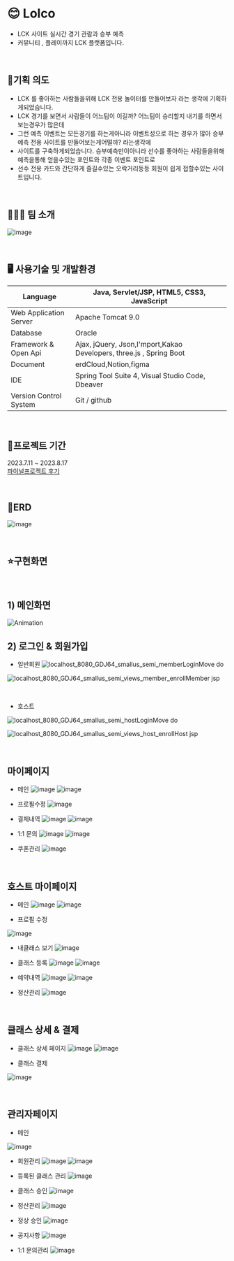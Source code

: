 # 😊 Lolco
* LCK 사이트 실시간 경기 관람과 승부 예측
* 커뮤니티 , 플레이까지 LCK 플랫폼입니다.


<br/>

## 📢기획 의도
* LCK 를 좋아하는 사람들을위해 LCK 전용 놀이터를 만들어보자 라는 생각에 기획하게되었습니다.
* LCK 경기를 보면서 사람들이 어느팀이 이길까? 어느팀이 승리할지 내기를 하면서 보는경우가 많은데
* 그런 예측 이벤트는 모든경기를 하는게아니라 이벤트성으로 하는 경우가 많아 승부예측 전용 사이트를 만들어보는게어떨까? 라는생각에
* 사이트를 구축하게되었습니다. 승부예측만이아니라 선수를 좋아하는 사람들을위해 예측을통해 얻을수있는 포인트와 각종 이벤트 포인트로
* 선수 전용 카드와 간단하게 즐길수있는 오락거리등등 회원이 쉽게 접할수있는 사이트입니다.

<br/>

## 🧑‍🤝‍🧑 팀 소개

![image](https://github.com/inhoru/lolcogg/assets/126074577/bbd03307-ea7a-45b4-95ce-ddc455a93f2e)



<br/>


## 🖥️ 사용기술 및 개발환경

Language | Java, Servlet/JSP, HTML5, CSS3, JavaScript
------------ | ------------- 
Web Application Server | Apache Tomcat 9.0
Database|Oracle
Framework & Open Api|Ajax, jQuery, Json,I'mport,Kakao Developers, three.js , Spring Boot
Document| erdCloud,Notion,figma
IDE| Spring Tool Suite 4, Visual Studio Code, Dbeaver
Version Control System|Git / github

<br/>

## 📆프로젝트 기간

2023.7.11 ~ 2023.8.17<br/>
[파이널프로젝트 후기](https://inhoru126.tistory.com/entry/%EC%84%B8%EB%AF%B8-%ED%94%84%EB%A1%9C%EC%A0%9D%ED%8A%B8-smallUs-%ED%9B%84%EA%B8%B0)

<br/>

## 📝ERD
![image](https://github.com/inhoru/lolcogg/assets/126074577/482b683c-632c-4361-a916-49864c85f248)


<br/>

## ⭐구현화면

<br/>

## 1) 메인화면


![Animation](https://github.com/inhoru/lolcogg/assets/126074577/b15f01c3-f5bc-44c0-bcb2-c5377c69ad7b)



## 2) 로그인 & 회원가입

- 일반회원
![localhost_8080_GDJ64_smallus_semi_memberLoginMove do](https://github.com/inhoru/smallus/assets/126074577/bf311037-e294-4dae-8d1b-c12c42acee19)


![localhost_8080_GDJ64_smallus_semi_views_member_enrollMember jsp](https://github.com/inhoru/smallus/assets/126074577/d753c7af-6d5d-4a75-829a-b84085c7ca00)

<br/>

- 호스트

![localhost_8080_GDJ64_smallus_semi_hostLoginMove do](https://github.com/inhoru/smallus/assets/126074577/f90a812d-0c0f-4d6e-b3b0-44bdc7b6d110)



![localhost_8080_GDJ64_smallus_semi_views_host_enrollHost jsp](https://github.com/inhoru/smallus/assets/126074577/12437579-53ac-4fdc-81e7-7216468396a0)

<br/>

## 마이페이지

- 메인
![image](https://github.com/inhoru/smallus/assets/126074577/e5433806-ac5c-4c38-8da9-d37f135a6d8f)
![image](https://github.com/inhoru/smallus/assets/126074577/09849afc-081f-4452-9acc-809608d9c052)


- 프로필수정
![image](https://github.com/inhoru/smallus/assets/126074577/5effb0ee-a535-4389-a032-361aaf4ccbda)



 - 결제내역
![image](https://github.com/inhoru/smallus/assets/126074577/b7313b29-6dc8-4d4c-aae5-383bf43906ea)
![image](https://github.com/inhoru/smallus/assets/126074577/da4e50dd-f48c-4781-81eb-3e5f0211e859)

- 1:1 문의
![image](https://github.com/inhoru/smallus/assets/126074577/05e602af-94e0-4905-a460-2e2070ce1fa9)
![image](https://github.com/inhoru/smallus/assets/126074577/686fd4a4-9ca3-43d5-b3de-4ab3480ca679)


- 쿠폰관리
![image](https://github.com/inhoru/smallus/assets/126074577/d63d8e5d-351d-466e-bc28-1572dfcac8ea)


<br/>


## 호스트 마이페이지

- 메인
![image](https://github.com/inhoru/smallus/assets/126074577/a83fa1d1-4674-486c-8328-1d18a86ec60c)
![image](https://github.com/inhoru/smallus/assets/126074577/92d61a31-5abd-4ea5-afea-fcb4e4e907e5)

- 프로필 수정

![image](https://github.com/inhoru/smallus/assets/126074577/109fdd37-d2d1-463b-8e0b-48c2600fb2be)


- 내클래스 보기
![image](https://github.com/inhoru/smallus/assets/126074577/2315bad0-aeec-4da7-81d9-7ca3f6ba88a3)

- 클래스 등록
![image](https://github.com/inhoru/smallus/assets/126074577/31d685d2-c5c4-4286-a264-cf89ea37f7c0)
![image](https://github.com/inhoru/smallus/assets/126074577/26c86591-6a47-43b3-b7f9-00bcad4b441b)


- 예약내역
![image](https://github.com/inhoru/smallus/assets/126074577/bc48bfe0-bd95-4259-bc4c-0eff0785c6c6)
![image](https://github.com/inhoru/smallus/assets/126074577/2f7c2743-8153-48c0-99a3-9afc5a2d77e1)



- 정산관리
![image](https://github.com/inhoru/smallus/assets/126074577/9980a285-a796-489f-b2cb-0d8a304b5c5f)



<br/>


## 클래스 상세 & 결제

- 클래스 상세 페이지
![image](https://github.com/inhoru/smallus/assets/126074577/4a1f41c4-5d50-4614-8cce-84bd3c08a47f)
![image](https://github.com/inhoru/smallus/assets/126074577/1da06979-7885-4d19-8d70-f65ce3e74d40)

- 클래스 결제

![image](https://github.com/inhoru/smallus/assets/126074577/3b7818d7-c255-4044-9ec5-9b31a143d0e2)


<br/>


## 관리자페이지

- 메인

![image](https://github.com/inhoru/smallus/assets/126074577/133cec6f-6f38-4e9c-a847-2bb774ec1dc0)

- 회원관리
![image](https://github.com/inhoru/smallus/assets/126074577/1fbc254e-6180-466a-861c-ea65263792f8)
![image](https://github.com/inhoru/smallus/assets/126074577/93230c4a-dd94-4795-9eb5-33dc293f4f12)

- 등록된 클래스 관리
![image](https://github.com/inhoru/smallus/assets/126074577/746bf473-72ca-4cbc-84f8-f7ea81ef21a6)
- 클래스 승인
![image](https://github.com/inhoru/smallus/assets/126074577/91b6dc50-b36d-412d-952c-378ca91594cd)

- 정산관리
![image](https://github.com/inhoru/smallus/assets/126074577/40e0c802-13e4-48aa-be74-e550ee1641ec)


- 정상 승인
![image](https://github.com/inhoru/smallus/assets/126074577/e9550b7a-3df8-44c2-a103-fac332164a2a)

- 공지사항
![image](https://github.com/inhoru/smallus/assets/126074577/80d46b52-1575-45f1-940c-467647708cfd)

- 1:1 문의관리
![image](https://github.com/inhoru/smallus/assets/126074577/a52bc329-2ecd-4bfc-8d90-cf54a2576e3b)
















